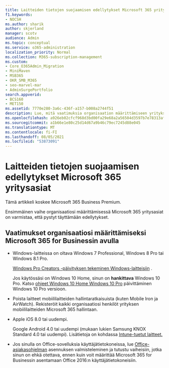 ```yaml
---
title: Laitteiden tietojen suojaamisen edellytykset Microsoft 365 yritysasiat
f1.keywords:
- NOCSH
ms.author: sharik
author: skjerland
manager: scotv
audience: Admin
ms.topic: conceptual
ms.service: o365-administration
localization_priority: Normal
ms.collection: M365-subscription-management
ms.custom:
- Core_O365Admin_Migration
- MiniMaven
- MSB365
- OKR_SMB_M365
- seo-marvel-mar
- AdminSurgePortfolio
search.appverid:
- BCS160
- MET150
ms.assetid: 7770e280-3a6c-436f-a157-b008a2744f51
description: Lue, mitä vaatimuksia organisaation määrittämiseen yrityksen Microsoft 365 ja työtietojen suojaamiseen käyttäjien laitteissa.
ms.openlocfilehash: a926eb02cfcf968d3bd00fa29e68a2a56504d3597b7e78313af99af582a20b58
ms.sourcegitcommit: a1b66e1e80c25d14d67a9b46c79ec7245d88e045
ms.translationtype: MT
ms.contentlocale: fi-FI
ms.lasthandoff: 08/05/2021
ms.locfileid: "53873091"
---
```

# <a name="prerequisites-for-protecting-data-on-devices-with-microsoft-365-for-business"></a>Laitteiden tietojen suojaamisen edellytykset Microsoft 365 yritysasiat

Tämä artikkeli koskee Microsoft 365 Business Premium.

Ensimmäinen vaihe organisaatiosi määrittämisessä Microsoft 365 yritysasiat on varmistaa, että pystyt täyttämään edellytykset.
  
## <a name="requirements-for-setting-up-your-organization-with-microsoft-365-for-business"></a>Vaatimukset organisaatiosi määrittämiseksi Microsoft 365 for Businessin avulla

- Windows-laitteissa on oltava Windows 7 Professional, Windows 8 Pro tai Windows 8.1 Pro.
    
    [Windows Pro Creators -päivityksen tekeminen Windows-laitteisiin](upgrade-to-windows-pro-creators-update.md) .
    
    Jos käytössäsi on Windows 10 Home, sinun on **hankittava** Windows 10 Pro. Katso [ohjeet Windows 10 Home Windows 10 Pro](../business-video/upgrade.md) päivittäminen Windows 10 Pro versioon. 
    
- Poista laitteet mobiililaitteiden hallintaratkaisuista (kuten Mobile Iron ja AirWatch). Rekisteröit kaikki organisaatiosi henkilöt yrityksen mobiililaitteiden Microsoft 365 hallintaan.
    
- Apple iOS 8.0 tai uudempi.
    
    Google Android 4.0 tai uudempi (mukaan lukien Samsung KNOX Standard 4.0 tai uudempi). Lisätietoja on kohdassa [Intune-tuetut laitteet.](/mem/intune/fundamentals/supported-devices-browsers)
    
- Jos sinulla on Office-sovelluksia käyttäjätietokoneissa, lue [Office-asiakasohjelman](prepare-for-office-client-deployment.md) asennuksen valmisteleminen ja tutustu vaiheisiin, jotka sinun on ehkä otettava, ennen kuin voit määrittää Microsoft 365 for Businessin asentamaan Office 2016:n käyttäjätietokoneisiin.